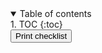 <details open markdown="block">
  <summary>
    Table of contents
  </summary> 
  1. TOC
  {:toc}
</details>

<button type="button" name="button" class="print-btn btn btn-purple" onclick="window.print()">
  Print checklist
</button>
